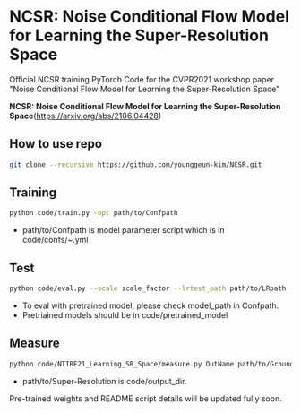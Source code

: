 # NCSR: Noise Conditional Flow Model for Learning the Super-Resolution Space

Official NCSR training PyTorch Code for the CVPR2021 workshop paper "Noise Conditional Flow Model for Learning the Super-Resolution Space" 

**NCSR: Noise Conditional Flow Model for Learning the Super-Resolution Space**(https://arxiv.org/abs/2106.04428)

## How to use repo
```.bash
git clone --recursive https://github.com/younggeun-kim/NCSR.git
```


## Training

```.bash
python code/train.py -opt path/to/Confpath
```
* path/to/Confpath is model parameter script which is in code/confs/~.yml

## Test

```.bash
python code/eval.py --scale scale_factor --lrtest_path path/to/LRpath --conf_path path/to/Confpath
```
* To eval with pretrained model, please check model_path in Confpath. 
* Pretriained models should be in code/pretrained_model

## Measure

```.bash
python code/NTIRE21_Learning_SR_Space/measure.py OutName path/to/Ground-Truth path/to/Super-Resolution n_samples scale_factor 
```
* path/to/Super-Resolution is code/output_dir. 


Pre-trained weights and README script details will be updated fully soon.
